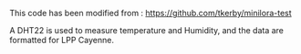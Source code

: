 This code has been modified from : https://github.com/tkerby/minilora-test

A DHT22 is used to measure temperature and Humidity, and the data are formatted for LPP Cayenne.
